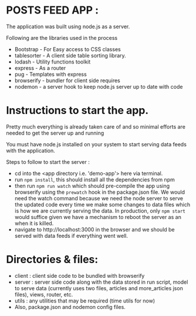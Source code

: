 # POSTS FEED APP :

The application was built using node.js as a server.

Following are the libraries used in the process
- Bootstrap - For Easy access to CSS classes
- tablesorter - A client side table sorting library.
- lodash - Utility functions toolkit
- express - As a router
- pug - Templates with express
- browserify - bundler for client side requires
- nodemon - a server hook to keep node.js server up to date with code

# Instructions to start the app.

Pretty much everything is already taken care of
and so minimal efforts are needed to get the server up and running

You must have node.js installed on your system to start serving
data feeds with the application.

Steps to follow to start the server :
- cd into the <app directory i.e. 'demo-app'> here via terminal.
- run `npm install`, this should install all the dependencies from npm
- then run  `npm run watch` which should pre-compile the app using browserify
  using the `prewatch` hook in the package.json file.
  We would need the watch command because we need the node server to serve
  the updated code every time we make some changes to data files which is how
  we are currently serving the data. In production, only `npm start` would suffice
  given we have a mechanism to reboot the server as an when it is killed.
- navigate to http://localhost:3000 in the browser and we should be served with
  data feeds if everything went well.

# Directories & files:
- client : client side code to be bundled with browserify
- server : server side code along with the data stored in
           run script, model to serve data (currently uses
           two files, articles and more_articles json files),
           views, router, etc.
- utils :  any utilities that may be required (time utils for now)
- Also, package.json and nodemon config files.
